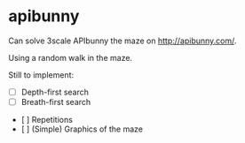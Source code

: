 apibunny
========

Can solve 3scale APIbunny the maze on http://apibunny.com/.

Using a random walk in the maze.

Still to implement:

- [ ] Depth-first search
- [ ] Breath-first search
- [ ] Repetitions
- [ ] (Simple) Graphics of the maze


